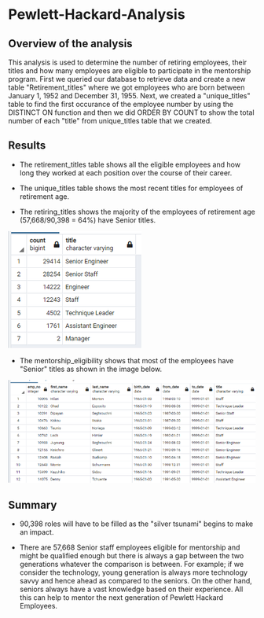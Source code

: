 # Pewlett-Hackard-Analysis

## Overview of the analysis
This analysis is used to determine the number of retiring employees, their titles and how many employees are eligible to participate in the mentorship program.
First we queried our database to retrieve data and create a new table "Retirement_titles" where we got employees who are born between January 1, 1952 and December 31, 1955.
Next, we created a "unique_titles" table to find the first occurance of the employee number by using the DISTINCT ON function and then we did ORDER BY COUNT to show the total number of each "title" from unique_titles table that we created.

## Results

* The retirement_titles table shows all the eligible employees and how long they worked at each position over the course of their career.

* The unique_titles table shows the most recent titles for employees of retirement age.

* The retiring_titles shows the majority of the employees of retirement age (57,668/90,398 = 64%) have Senior titles.


![Image](https://github.com/Vaishali715/Pewlett-Hackard-Analysis/blob/main/Data/seniors.png)

* The mentorship_eligibility shows that most of the employees have "Senior" titles as shown in the image below.


![Image](https://github.com/Vaishali715/Pewlett-Hackard-Analysis/blob/main/Data/mentor_eligibility.png)


## Summary

* 90,398 roles will have to be filled as the "silver tsunami" begins to make an impact.

* There are 57,668 Senior staff employees eligible for mentorship and might be qualified enough but there is always a gap between the two generations whatever the comparison is between. For example; if we consider the technology, young generation is always more technology savvy and hence ahead as compared to the seniors. On the other hand, seniors always have a vast knowledge based on their experience. All this can help to mentor the next generation of Pewlett Hackard Employees.
